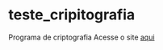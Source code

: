 # teste_cripitografia
Programa de criptografia 
Acesse o site [aqui](https://gabrielebatagiero.github.io/Indica-es-de-livros/)
